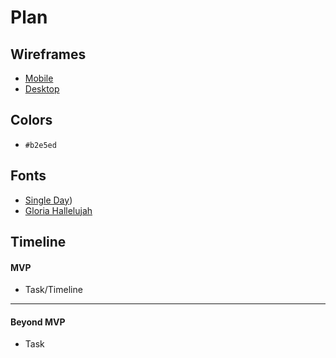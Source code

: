 # Plan

## Wireframes
* [Mobile](Phone-Wireframe.png)
* [Desktop](Computer-Wireframe.png)

## Colors
* `#b2e5ed`

## Fonts
* [Single Day](https://fonts.google.com/specimen/Single+Day))
* [Gloria Hallelujah](https://fonts.google.com/specimen/Gloria+Hallelujah)

## Timeline

#### MVP

* Task/Timeline

---

#### Beyond MVP

* Task








<!-- DO NOT USE THIS YET

| Name | Glows | Grows |
| -------- | ------- | ------- |
|   |   |
|   |   |
|   |   |
|   |   |
|   |   |
|   |   |

-->
